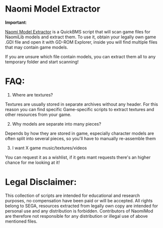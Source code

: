 # Naomi Model Extractor

**Important**:

[Naomi Model Extractor](https://raw.githubusercontent.com/NaomiMod/games-ExtractTools/main/NAOMI%20MODEL%20EXTRACTOR.bms) is a QuickBMS script that will scan game files for NaomiLib models and extract them.
To use it, obtain your legally own game .GDI file and open it with GD-ROM Explorer, inside you will find multiple files that may contain game models.

If you are unsure which file contain models, you can extract them all to any temporary folder and start scanning!

# FAQ:

1) Where are textures?

Textures are usually stored in separate archives without any header.
For this reason you can find specific Game-specific scripts to extract textures and other resources from your game.


2) Why models are separate into many pieces?

Depends by how they are stored in game, especially character models are often split into several pieces, so you'll have to manually re-assemble them


3) I want X game music/textures/videos

You can request it as a wishlist, if it gets mant requests there's an higher chance for me looking at it!


# Legal Disclaimer:

This collection of scripts are intended for educational and research purposes, no compensation have been paid or will be accepted.
All rights belong to SEGA, resources extracted from legally own copy are intended for personal use and any distribution is forbidden.
Contributors of NaomiMod are therefore not responsible for any distribution or illegal use of above mentioned files.
